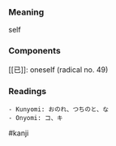 ### Meaning

self

### Components

[[已]]: oneself (radical no. 49)

### Readings

```
- Kunyomi: おのれ、つちのと、な
- Onyomi: コ、キ
```

#kanji